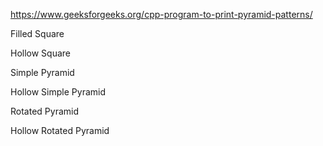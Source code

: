 https://www.geeksforgeeks.org/cpp-program-to-print-pyramid-patterns/

Filled Square

Hollow Square

Simple Pyramid

Hollow Simple Pyramid

Rotated Pyramid

Hollow Rotated Pyramid


